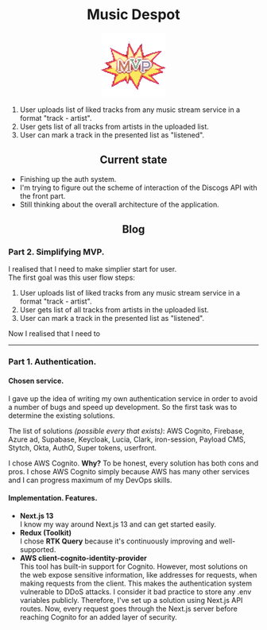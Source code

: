 <h1 align="center">
    Music Despot
</h1>

<p align="center">
    <img src="./assets/mvp.png" alt="drawing" width="130" style="margin: auto"/>
</p>

1. User uploads list of liked tracks from any music stream service in a format "track - artist".
2. User gets list of all tracks from artists in the uploaded list.
3. User can mark a track in the presented list as "listened".

<h2 align="center">
    Current state
</h2>

- Finishing up the auth system.
- I'm trying to figure out the scheme of interaction of the Discogs API with the front part. 
- Still thinking about the overall architecture of the application.

<h2 align="center">
    Blog
</h2>

### Part 2. Simplifying MVP.

I realised that I need to make simplier start for user.  
The first goal was this user flow steps: 

1. User uploads list of liked tracks from any music stream service in a format "track - artist".
2. User gets list of all tracks from artists in the uploaded list.
3. User can mark a track in the presented list as "listened".

Now I realised that I need to 

---

### Part 1. Authentication.

#### Chosen service.

I gave up the idea of writing my own authentication service in order to avoid a number of bugs and speed up development. So the first task was to determine the existing solutions. 

The list of solutions *(possible every that exists)*: AWS Cognito, Firebase, Azure ad, Supabase, Keycloak, Lucia, Clark, iron-session, Payload CMS, Stytch, Okta, AuthO, Super tokens, userfront.

I chose AWS Cognito. **Why?** To be honest, every solution has both cons and pros. I chose AWS Cognito simply because AWS has many other services and I can progress maximum of my DevOps skills.

#### Implementation. Features.

- **Next.js 13**  
I know my way around Next.js 13 and can get started easily.
- **Redux (Toolkit)**  
I chose **RTK Query** because it's continuously improving and well-supported.
- **AWS client-cognito-identity-provider**  
This tool has built-in support for Cognito. However, most solutions on the web expose sensitive information, like addresses for requests, when making requests from the client. This makes the authentication system vulnerable to DDoS attacks. I consider it bad practice to store any .env variables publicly. Therefore, I've set up a solution using Next.js API routes. Now, every request goes through the Next.js server before reaching Cognito for an added layer of security.
